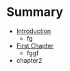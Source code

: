 # Summary

* [Introduction](README.md)
   * fg
* [First Chapter](chapter1.md)
   * fggf
* chapter2

